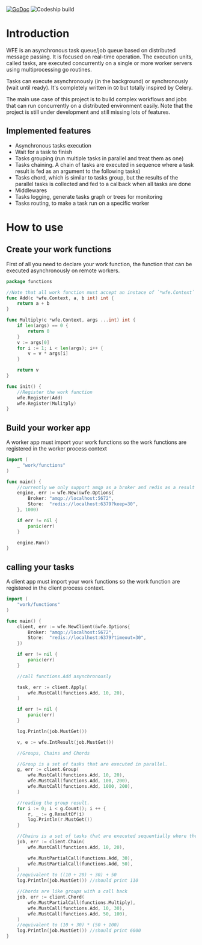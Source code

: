 [![GoDoc](https://godoc.org/github.com/conictus/wfe?status.svg)](https://godoc.org/github.com/conictus/wfe)
![Codeship build](https://codeship.com/projects/4f84e080-f0f0-0133-b138-3e251e5cf642/status?branch=master)

# Introduction
WFE is an asynchronous task queue/job queue based on distributed message passing. It is focused on real-time operation.
The execution units, called tasks, are executed concurrently on a single or more worker servers using multiprocessing go routines.

Tasks can execute asynchronously (in the background) or synchronously (wait until ready).
It's completely written in `GO` but totally inspired by Celery.

The main use case of this project is to build complex workflows and jobs that can run concurrently on a distributed environment easily. Note
that the project is still under development and still missing lots of features.

## Implemented features
* Asynchronous tasks execution
* Wait for a task to finish
* Tasks grouping (run multiple tasks in parallel and treat them as one)
* Tasks chaining. A chain of tasks are executed in sequence where a task result is fed as an argument to the following tasks)
* Tasks chord, which is similar to tasks group, but the results of the parallel tasks is collected and fed to a callback when all tasks are done
* Middlewares
* Tasks logging, generate tasks graph or trees for monitoring
* Tasks routing, to make a task run on a specific worker

# How to use

## Create your work functions
First of all you need to declare your work function, the function that can be executed asynchronously on remote workers.
```go
package functions

//Note that all work function must accept an instace of `*wfe.Context` as first argument
func Add(c *wfe.Context, a, b int) int {
    return a + b
}

func Multiply(c *wfe.Context, args ...int) int {
    if len(args) == 0 {
        return 0
    }
    v := args[0]
    for i := 1; i < len(args); i++ {
        v = v * args[i]
    }

    return v
}

func init() {
    //Register the work function
    wfe.Register(Add)
    wfe.Register(Mulitply)
}
```
## Build your worker app
A worker app must import your work functions so the work functions are registered in the worker process context
```go
import (
    _ "work/functions"
)

func main() {
    //currently we only support amqp as a broker and redis as a result store
    engine, err := wfe.New(&wfe.Options{
        Broker: "amqp://localhost:5672",
        Store:  "redis://localhost:6379?keep=30",
    }, 1000)

    if err != nil {
        panic(err)
    }

    engine.Run()
}
```
## calling your tasks
A client app must import your work functions so the work function are registered in the client process context.
```go
import (
    "work/functions"
)

func main() {
    client, err := wfe.NewClient(&wfe.Options{
        Broker: "amqp://localhost:5672",
        Store:  "redis://localhost:6379?timeout=30",
    })

    if err != nil {
        panic(err)
    }

    //call functions.Add asynchronously

    task, err := client.Apply(
        wfe.MustCall(functions.Add, 10, 20),
    )

    if err != nil {
        panic(err)
    }

    log.Println(job.MustGet())

    v, e := wfe.IntResult(job.MustGet())

    //Groups, Chains and Chords

    //Group is a set of tasks that are executed in parallel.
    g, err := client.Group(
        wfe.MustCall(functions.Add, 10, 20),
        wfe.MustCall(functions.Add, 100, 200),
        wfe.MustCall(functions.Add, 1000, 200),
    )

    //reading the group result.
    for i := 0; i < g.Count(); i ++ {
        r, _ := g.ResultOf(i)
        log.Println(r.MustGet())
    }

    //Chains is a set of tasks that are executed sequentially where the first task argument is fed to the next one, and so on. until the entire chain is resolved.
    job, err := client.Chain(
        wfe.MustCall(functions.Add, 10, 20),

        wfe.MustPartialCall(functions.Add, 30),
        wfe.MustPartialCall(functions.Add, 50),
    )
    //equivalent to ((10 + 20) + 30) + 50
    log.Println(job.MustGet()) //should print 110

    //Chords are like groups with a call back
    job, err := client.Chord(
        wfe.MustPartialCall(functions.Multiply),
        wfe.MustCall(functions.Add, 10, 30),
        wfe.MustCall(functions.Add, 50, 100),
    )
    //equivalent to (10 + 30) * (50 + 100)
    log.Println(job.MustGet()) //should print 6000
}
```

